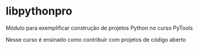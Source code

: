# libpythonpro

Módulo para exemplificar construção de projetos Python no curso PyTools

Nesse curso é ensinado como contribuir com projetos de código aberto